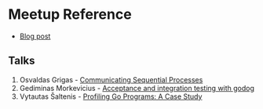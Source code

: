 # Meetup Reference

- [Blog post](http://gophers.lt/post/go17-celebration-meetup/)

## Talks

1. Osvaldas Grigas - [Communicating Sequential
   Processes](https://github.com/golang-lt/presentations/blob/master/2016-09-22/communicating-sequential-processes.pdf)
2. Gediminas Morkevicius - [Acceptance and integration testing with
   godog](https://github.com/l3pp4rd/slides.gediminasm.org/tree/master/gotalks/godog)
3. Vytautas Šaltenis - [Profiling Go Programs: A Case
   Study](https://github.com/rtfb/profiling-go-2016-09)
